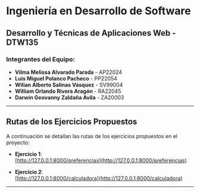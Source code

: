 # Ingeniería en Desarrollo de Software

## Desarrollo y Técnicas de Aplicaciones Web - DTW135

### Integrantes del Equipo:

- **Vilma Melissa Alvarado Parada** - AP22024
- **Luis Miguel Polanco Pacheco** - PP22054
- **Wilian Alberto Salinas Vásquez** - SV99004
- **William Orlando Rivera Aragón** - RA22045
- **Darwin Geovanny Zaldaña Avila** - ZA20003

---

## Rutas de los Ejercicios Propuestos

A continuación se detallan las rutas de los ejercicios propuestos en el proyecto:

- **Ejercicio 1**:  
  [http://127.0.0.1:8000/preferencias](http://127.0.0.1:8000/preferencias)

- **Ejercicio 2**:  
  [http://127.0.0.1:8000/calculadora](http://127.0.0.1:8000/calculadora)

---

